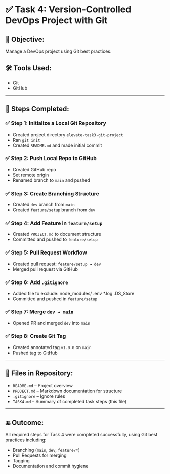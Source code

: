 # ✅ Task 4: Version-Controlled DevOps Project with Git

## 🎯 Objective:
Manage a DevOps project using Git best practices.

## 🛠️ Tools Used:
- Git
- GitHub

---

## 🔧 Steps Completed:

### ✅ Step 1: Initialize a Local Git Repository
- Created project directory `elevate-task3-git-project`
- Ran `git init`
- Created `README.md` and made initial commit

### ✅ Step 2: Push Local Repo to GitHub
- Created GitHub repo
- Set remote origin
- Renamed branch to `main` and pushed

### ✅ Step 3: Create Branching Structure
- Created `dev` branch from `main`
- Created `feature/setup` branch from `dev`

### ✅ Step 4: Add Feature in `feature/setup`
- Created `PROJECT.md` to document structure
- Committed and pushed to `feature/setup`

### ✅ Step 5: Pull Request Workflow
- Created pull request: `feature/setup → dev`
- Merged pull request via GitHub

### ✅ Step 6: Add `.gitignore`
- Added file to exclude:
node_modules/
.env
*.log
.DS_Store
- Committed and pushed in `feature/setup`

### ✅ Step 7: Merge `dev → main`
- Opened PR and merged `dev` into `main`

### ✅ Step 8: Create Git Tag
- Created annotated tag `v1.0.0` on `main`
- Pushed tag to GitHub

---

## 📝 Files in Repository:
- `README.md` – Project overview
- `PROJECT.md` – Markdown documentation for structure
- `.gitignore` – Ignore rules
- `TASK4.md` – Summary of completed task steps (this file)

---

## 🔚 Outcome:
All required steps for Task 4 were completed successfully, using Git best practices including:
- Branching (`main`, `dev`, `feature/*`)
- Pull Requests for merging
- Tagging
- Documentation and commit hygiene

